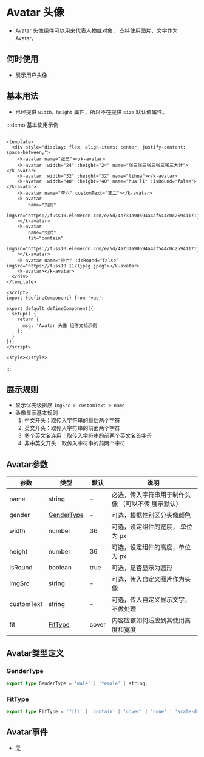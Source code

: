 # Avatar 头像

- Avatar 头像组件可以用来代表人物或对象， 支持使用图片、文字作为 Avatar。

## 何时使用

- 展示用户头像

## 基本用法

- 已经提供 `width、height` 属性，所以不在提供 `size` 默认值属性。

:::demo 基本使用示例

```vue

<template>
  <div style="display: flex; align-items: center; justify-content: space-between;">
    <k-avatar name="张三"></k-avatar>
    <k-avatar :width="24" :height="24" name="张三张三张三张三张三大壮"></k-avatar>
    <k-avatar :width="32" :height="32" name="lihua"></k-avatar>
    <k-avatar :width="40" :height="40" name="hua li" :isRound="false"></k-avatar>
    <k-avatar name="李六" customText="王二"></k-avatar>
    <k-avatar
        name="刘武"
        imgSrc="https://fuss10.elemecdn.com/e/5d/4a731a90594a4af544c0c25941171jpeg.jpeg"
    ></k-avatar>
    <k-avatar
        name="刘武"
        fit="contain"
        imgSrc="https://fuss10.elemecdn.com/e/5d/4a731a90594a4af544c0c25941171jpeg.jpeg"
    ></k-avatar>
    <k-avatar name="孙六" :isRound="false" imgSrc="https://fuss10.1171jpeg.jpeg"></k-avatar>
    <k-avatar></k-avatar>
  </div>
</template>

<script>
import {defineComponent} from 'vue';

export default defineComponent({
  setup() {
    return {
      msg: 'Avatar 头像 组件文档示例'
    };
  }
});
</script>

<style></style>
```

:::

## 展示规则

- 显示优先级排序 `imgSrc > customText > name`
- 头像显示基本规则
    1. 中文开头：取传入字符串的最后两个字符
    1. 英文开头：取传入字符串的前面两个字符
    1. 多个英文名连用：取传入字符串的前两个英文名首字母
    1. 非中英文开头：取传入字符串的前两个字符

## Avatar参数

| 参数       | 类型                        | 默认  | 说明                                                          |
| ---------- |---------------------------| ----- | ------------------------------------------------------------- |
| name       | string                    | -     | 必选，传入字符串用于制作头像 （可以不传 展示默认）            |
| gender     | [GenderType](#genderType) | -     | 可选，根据性别区分头像颜色|
| width      | number                    | 36    | 可选，设定组件的宽度， 单位为 px                              |
| height     | number                    | 36    | 可选，设定组件的高度，单位为 px                               |
| isRound    | boolean                   | true  | 可选，是否显示为圆形                                          |
| imgSrc     | string                    | -     | 可选，传入自定义图片作为头像                                  |
| customText | string                    | -     | 可选，传入自定义显示文字，不做处理                            |
| fit        | [FitType](#fitType)       | cover | 内容应该如何适应到其使用高度和宽度        |

## Avatar类型定义

### GenderType

```ts
export type GenderType = 'male' | 'female' | string;
```

### FitType

```ts
export type FitType = 'fill' | 'contain' | 'cover' | 'none' | 'scale-down';
```

## Avatar事件

- 无
